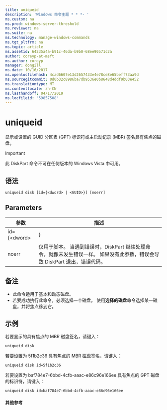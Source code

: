 ```yaml
---
title: uniqueid
description: 'Windows 命令主题 * * *- '
ms.custom: na
ms.prod: windows-server-threshold
ms.reviewer: na
ms.suite: na
ms.technology: manage-windows-commands
ms.tgt_pltfrm: na
ms.topic: article
ms.assetid: 64235a4a-b91c-46da-b9b0-68ee90571c2a
author: coreyp-at-msft
ms.author: coreyp
manager: dongill
ms.date: 10/16/2017
ms.openlocfilehash: 4cad6607e13d2657433e4e78ce8e65beff73aa9d
ms.sourcegitcommit: 0d0b32c8986ba7db9536e0b8648d4ddf9b03e452
ms.translationtype: MT
ms.contentlocale: zh-CN
ms.lasthandoff: 04/17/2019
ms.locfileid: "59857508"
---
```

# <a name="uniqueid"></a>uniqueid



显示或设置的 GUID 分区表 (GPT) 标识符或主启动记录 (MBR) 签名具有焦点的磁盘。

> [!IMPORTANT]
> 此 DiskPart 命令不可在任何版本的 Windows Vista 中可用。

## <a name="syntax"></a>语法

```
uniqueid disk [id={<dword> | <GUID>}] [noerr]
```

## <a name="parameters"></a>Parameters

|参数|描述|
|---------|-----------|
|id={\<dword> | <GUID>}|MBR 磁盘的十六进制格式的签名中指定的四个字节 (DWORD) 值。</br>对于 GPT 磁盘，指定标识符的 GUID。|
|noerr|仅用于脚本。 当遇到错误时，DiskPart 继续处理命令，就像未发生错误一样。 如果没有此参数，错误会导致 DiskPart 退出，错误代码。|

## <a name="remarks"></a>备注

-   此命令适用于基本和动态磁盘。
-   若要成功执行此命令，必须选择一个磁盘。 使用**选择的磁盘**命令选择某一磁盘，并将焦点移到它。

## <a name="BKMK_examples"></a>示例

若要显示的具有焦点的 MBR 磁盘签名，请键入：
```
uniqueid disk
```
若要设置为 5f1b2c36 具有焦点的 MBR 磁盘签名，请键入：
```
uniqueid disk id=5f1b2c36
```
若要设置为 baf784e7-6bbd-4cfb-aaac-e86c96e166ee 具有焦点的 GPT 磁盘的标识符，请键入：
```
uniqueid disk id=baf784e7-6bbd-4cfb-aaac-e86c96e166ee
```

#### <a name="additional-references"></a>其他参考

